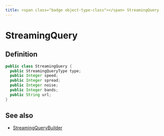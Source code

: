 ```yaml
---
title: <span class="badge object-type-class"></span> StreamingQuery
---
```

# <span class="badge object-type-class"></span> StreamingQuery

## Definition

```java
public class StreamingQuery {
  public StreamingQueryType type;
  public Integer speed;
  public Integer spread;
  public Integer noise;
  public Integer bands;
  public String url;
}
```
## See also

 * <span class="badge builder"></span> [StreamingQueryBuilder](./builder-StreamingQueryBuilder.md)
